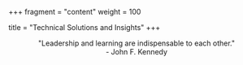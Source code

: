 +++
fragment = "content"
weight = 100

title = "Technical Solutions and Insights"
+++
<br/>
<p align="center">
"Leadership and learning are indispensable to each other." <br/>
- John F. Kennedy
</p>

